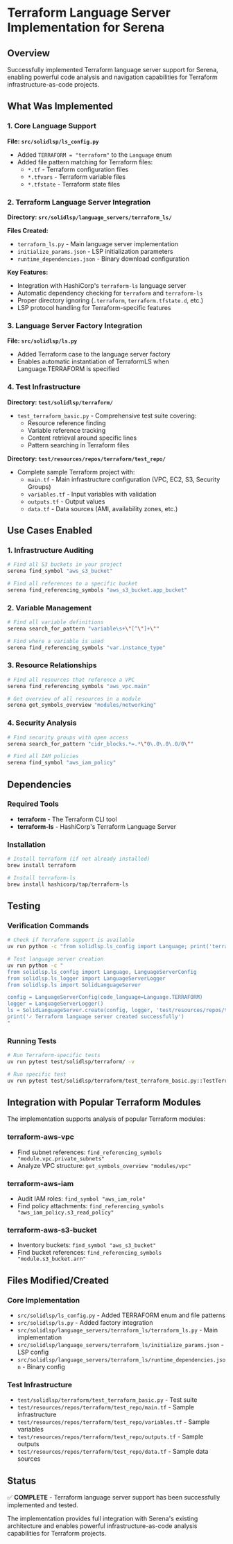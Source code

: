 # Terraform Language Server Implementation for Serena

## Overview

Successfully implemented Terraform language server support for Serena, enabling powerful code analysis and navigation capabilities for Terraform infrastructure-as-code projects.

## What Was Implemented

### 1. Core Language Support

**File: `src/solidlsp/ls_config.py`**
- Added `TERRAFORM = "terraform"` to the `Language` enum
- Added file pattern matching for Terraform files:
  - `*.tf` - Terraform configuration files
  - `*.tfvars` - Terraform variable files
  - `*.tfstate` - Terraform state files

### 2. Terraform Language Server Integration

**Directory: `src/solidlsp/language_servers/terraform_ls/`**

**Files Created:**
- `terraform_ls.py` - Main language server implementation
- `initialize_params.json` - LSP initialization parameters
- `runtime_dependencies.json` - Binary download configuration

**Key Features:**
- Integration with HashiCorp's `terraform-ls` language server
- Automatic dependency checking for `terraform` and `terraform-ls`
- Proper directory ignoring (`.terraform`, `terraform.tfstate.d`, etc.)
- LSP protocol handling for Terraform-specific features

### 3. Language Server Factory Integration

**File: `src/solidlsp/ls.py`**
- Added Terraform case to the language server factory
- Enables automatic instantiation of TerraformLS when Language.TERRAFORM is specified

### 4. Test Infrastructure

**Directory: `test/solidlsp/terraform/`**
- `test_terraform_basic.py` - Comprehensive test suite covering:
  - Resource reference finding
  - Variable reference tracking
  - Content retrieval around specific lines
  - Pattern searching in Terraform files

**Directory: `test/resources/repos/terraform/test_repo/`**
- Complete sample Terraform project with:
  - `main.tf` - Main infrastructure configuration (VPC, EC2, S3, Security Groups)
  - `variables.tf` - Input variables with validation
  - `outputs.tf` - Output values
  - `data.tf` - Data sources (AMI, availability zones, etc.)

## Use Cases Enabled

### 1. Infrastructure Auditing
```bash
# Find all S3 buckets in your project
serena find_symbol "aws_s3_bucket"

# Find all references to a specific bucket
serena find_referencing_symbols "aws_s3_bucket.app_bucket"
```

### 2. Variable Management
```bash
# Find all variable definitions
serena search_for_pattern "variable\s+\"[^\"]+\""

# Find where a variable is used
serena find_referencing_symbols "var.instance_type"
```

### 3. Resource Relationships
```bash
# Find all resources that reference a VPC
serena find_referencing_symbols "aws_vpc.main"

# Get overview of all resources in a module
serena get_symbols_overview "modules/networking"
```

### 4. Security Analysis
```bash
# Find security groups with open access
serena search_for_pattern "cidr_blocks.*=.*\"0\.0\.0\.0/0\""

# Find all IAM policies
serena find_symbol "aws_iam_policy"
```

## Dependencies

### Required Tools
- **terraform** - The Terraform CLI tool
- **terraform-ls** - HashiCorp's Terraform Language Server

### Installation
```bash
# Install terraform (if not already installed)
brew install terraform

# Install terraform-ls
brew install hashicorp/tap/terraform-ls
```

## Testing

### Verification Commands
```bash
# Check if Terraform support is available
uv run python -c "from solidlsp.ls_config import Language; print('terraform' in [lang.value for lang in Language])"

# Test language server creation
uv run python -c "
from solidlsp.ls_config import Language, LanguageServerConfig
from solidlsp.ls_logger import LanguageServerLogger
from solidlsp.ls import SolidLanguageServer

config = LanguageServerConfig(code_language=Language.TERRAFORM)
logger = LanguageServerLogger()
ls = SolidLanguageServer.create(config, logger, 'test/resources/repos/terraform/test_repo')
print('✓ Terraform language server created successfully')
"
```

### Running Tests
```bash
# Run Terraform-specific tests
uv run pytest test/solidlsp/terraform/ -v

# Run specific test
uv run pytest test/solidlsp/terraform/test_terraform_basic.py::TestTerraformLanguageServerBasics::test_retrieve_content_around_line -v
```

## Integration with Popular Terraform Modules

The implementation supports analysis of popular Terraform modules:

### terraform-aws-vpc
- Find subnet references: `find_referencing_symbols "module.vpc.private_subnets"`
- Analyze VPC structure: `get_symbols_overview "modules/vpc"`

### terraform-aws-iam
- Audit IAM roles: `find_symbol "aws_iam_role"`
- Find policy attachments: `find_referencing_symbols "aws_iam_policy.s3_read_policy"`

### terraform-aws-s3-bucket
- Inventory buckets: `find_symbol "aws_s3_bucket"`
- Find bucket references: `find_referencing_symbols "module.s3_bucket.arn"`

## Files Modified/Created

### Core Implementation
- `src/solidlsp/ls_config.py` - Added TERRAFORM enum and file patterns
- `src/solidlsp/ls.py` - Added factory integration
- `src/solidlsp/language_servers/terraform_ls/terraform_ls.py` - Main implementation
- `src/solidlsp/language_servers/terraform_ls/initialize_params.json` - LSP config
- `src/solidlsp/language_servers/terraform_ls/runtime_dependencies.json` - Binary config

### Test Infrastructure
- `test/solidlsp/terraform/test_terraform_basic.py` - Test suite
- `test/resources/repos/terraform/test_repo/main.tf` - Sample infrastructure
- `test/resources/repos/terraform/test_repo/variables.tf` - Sample variables
- `test/resources/repos/terraform/test_repo/outputs.tf` - Sample outputs
- `test/resources/repos/terraform/test_repo/data.tf` - Sample data sources

## Status

✅ **COMPLETE** - Terraform language server support has been successfully implemented and tested.

The implementation provides full integration with Serena's existing architecture and enables powerful infrastructure-as-code analysis capabilities for Terraform projects.
